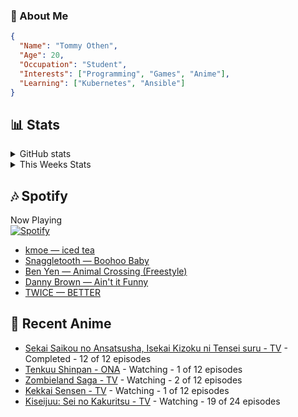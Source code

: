 ### 👋 About Me
```json
{
  "Name": "Tommy Othen",
  "Age": 20,
  "Occupation": "Student",
  "Interests": ["Programming", "Games", "Anime"],
  "Learning": ["Kubernetes", "Ansible"]
}
```

## 📊 Stats
<details>
  <summary>GitHub stats</summary>
  <a href="https://github.com/anuraghazra/github-readme-stats">
    <img src="https://github-readme-stats.vercel.app/api?username=DaSushiAsian&show_icons=true&count_private=true&hide=prs,issues">
  </a>
</details>

<details>
  <summary>This Weeks Stats</summary>
  <a href="https://github.com/anuraghazra/github-readme-stats">
    <img src="https://github-readme-stats.vercel.app/api/wakatime?username=DaSushiAsian&cache_seconds=1800&custom_title=Top Languages">
  </a>
</details>

## 🎶 Spotify
Now Playing\
[![Spotify](https://novatorem-dasushiasian.vercel.app/api/spotify)](https://open.spotify.com/user/g90805640970)
<!-- LASTFM:START -->
* [kmoe — iced tea](https://www.last.fm/music/kmoe/_/iced+tea)
* [Snaggletooth — Boohoo Baby](https://www.last.fm/music/Snaggletooth/_/Boohoo+Baby)
* [Ben Yen — Animal Crossing &lpar;Freestyle&rpar;](https://www.last.fm/music/Ben+Yen/_/Animal+Crossing+&lpar;Freestyle&rpar;)
* [Danny Brown — Ain&#39;t it Funny](https://www.last.fm/music/Danny+Brown/_/Ain%27t+it+Funny)
* [TWICE — BETTER](https://www.last.fm/music/TWICE/_/BETTER)<!-- LASTFM:END -->

## 🗻 Recent Anime
<!-- ANIME-LIST:START -->
* [Sekai Saikou no Ansatsusha, Isekai Kizoku ni Tensei suru - TV](https://myanimelist.net/anime/47790/Sekai_Saikou_no_Ansatsusha_Isekai_Kizoku_ni_Tensei_suru) - Completed - 12 of 12 episodes
* [Tenkuu Shinpan - ONA](https://myanimelist.net/anime/43690/Tenkuu_Shinpan) - Watching - 1 of 12 episodes
* [Zombieland Saga - TV](https://myanimelist.net/anime/37976/Zombieland_Saga) - Watching - 2 of 12 episodes
* [Kekkai Sensen - TV](https://myanimelist.net/anime/24439/Kekkai_Sensen) - Watching - 1 of 12 episodes
* [Kiseijuu: Sei no Kakuritsu - TV](https://myanimelist.net/anime/22535/Kiseijuu__Sei_no_Kakuritsu) - Watching - 19 of 24 episodes<!-- ANIME-LIST:END -->
